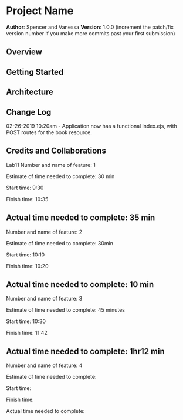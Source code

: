 # Project Name

**Author**: Spencer and Vanessa
**Version**: 1.0.0 (increment the patch/fix version number if you make more commits past your first submission)

## Overview
<!-- Provide a high level overview of what this application is and why you are building it, beyond the fact that it's an assignment for a Code Fellows 301 class. (i.e. What's your problem domain?) -->

## Getting Started
<!-- What are the steps that a user must take in order to build this app on their own machine and get it running? -->

## Architecture
<!-- Provide a detailed description of the application design. What technologies (languages, libraries, etc) you're using, and any other relevant design information. -->

## Change Log
02-26-2019 10:20am - Application now has a functional index.ejs, with POST routes for the book resource.

## Credits and Collaborations
<!-- Give credit (and a link) to other people or resources that helped you build this application. -->


Lab11
Number and name of feature: 1

Estimate of time needed to complete: 30 min

Start time: 9:30

Finish time: 10:35

Actual time needed to complete: 35 min
-----------------------------------
Number and name of feature: 2

Estimate of time needed to complete: 30min

Start time: 10:10

Finish time: 10:20

Actual time needed to complete: 10 min
-----------------------------------
Number and name of feature: 3

Estimate of time needed to complete: 45 minutes

Start time: 10:30

Finish time: 11:42

Actual time needed to complete: 1hr12 min
-----------------------------------
Number and name of feature: 4

Estimate of time needed to complete: 

Start time: 

Finish time: 

Actual time needed to complete: